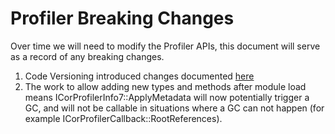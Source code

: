 # Profiler Breaking Changes #

Over time we will need to modify the Profiler APIs, this document will serve as a record of any breaking changes.

1. Code Versioning introduced changes documented [here](../design-docs/code-versioning-profiler-breaking-changes.md)
2. The work to allow adding new types and methods after module load means ICorProfilerInfo7::ApplyMetadata will now potentially trigger a GC, and will not be callable in situations where a GC can not happen (for example  ICorProfilerCallback::RootReferences).